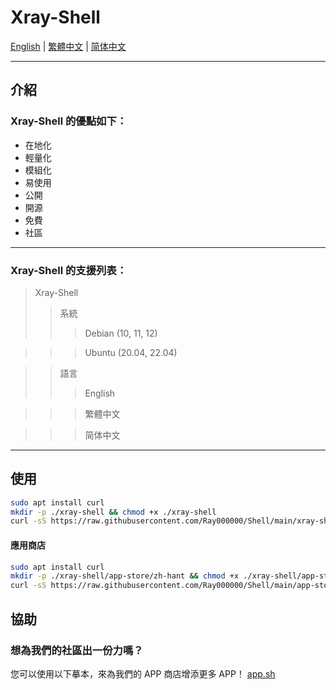 # Xray-Shell
[English](/README.md) | [繁體中文](/md/zh-hant.md) | [简体中文](/md/zh-hans.md)
***

## 介紹
### Xray-Shell 的優點如下：
* 在地化
* 輕量化
* 模組化
* 易使用
* 公開
* 開源
* 免費
* 社區
***

### Xray-Shell 的支援列表：
>Xray-Shell
>>系統
>>>Debian (10, 11, 12)

>>>Ubuntu (20.04, 22.04)

>>語言
>>>English

>>>繁體中文

>>>简体中文

***

## 使用
```bash
sudo apt install curl
mkdir -p ./xray-shell && chmod +x ./xray-shell
curl -sS https://raw.githubusercontent.com/Ray000000/Shell/main/xray-shell.sh -o ./xray-shell/xray-shell.sh && chmod +x ./xray-shell/xray-shell.sh && ./xray-shell/xray-shell.sh
```
#### 應用商店
```bash
sudo apt install curl
mkdir -p ./xray-shell/app-store/zh-hant && chmod +x ./xray-shell/app-store/zh-hant
curl -sS https://raw.githubusercontent.com/Ray000000/Shell/main/app-store/zh-hant/store.sh -o ./xray-shell/app-store/zh-hant/store.sh && chmod +x ./xray-shell/app-store/zh-hant/store.sh && ./xray-shell/app-store/zh-hant/store.sh
```

## 協助
### 想為我們的社區出一份力嗎？
您可以使用以下摹本，來為我們的 APP 商店增添更多 APP！
[app.sh](/app.sh)
